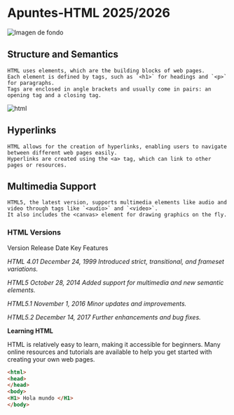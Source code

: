 # Apuntes-HTML 2025/2026
![Imagen de fondo](./img/Fightstick.png)

## Structure and Semantics

    HTML uses elements, which are the building blocks of web pages.
    Each element is defined by tags, such as `<h1>` for headings and `<p>` for paragraphs.
    Tags are enclosed in angle brackets and usually come in pairs: an opening tag and a closing tag.

![html](https://upload.wikimedia.org/wikipedia/commons/thumb/6/61/HTML5_logo_and_wordmark.svg/1024px-HTML5_logo_and_wordmark.svg.png)

## Hyperlinks

    HTML allows for the creation of hyperlinks, enabling users to navigate between different web pages easily.
    Hyperlinks are created using the <a> tag, which can link to other pages or resources.

## Multimedia Support

    HTML5, the latest version, supports multimedia elements like audio and video through tags like `<audio>` and `<video>`.
    It also includes the <canvas> element for drawing graphics on the fly.

### HTML Versions
 Version      Release Date        Key Features
 
*HTML 4.01	December 24, 1999	Introduced strict, transitional, and frameset variations.*

*HTML5	October 28, 2014	Added support for multimedia and new semantic elements.*

*HTML5.1	November 1, 2016	Minor updates and improvements.*

*HTML5.2	December 14, 2017	Further enhancements and bug fixes.*

**Learning HTML**

HTML is relatively easy to learn, making it accessible for beginners. Many online resources and tutorials are available to help you get started with creating your own web pages.


``` html
<html>
<head>
</head>
<body>
<H1> Hola mundo </H1>
</body>
```
